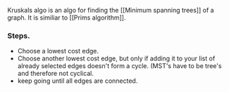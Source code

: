 Kruskals algo is an algo for finding the [[Minimum spanning trees]] of a graph. It is similiar to [[Prims algorithm]].
### Steps.
- Choose a lowest cost edge.
- Choose another lowest cost edge, but only if adding it to your list of already selected edges doesn't form a cycle. (MST's have to be tree's and therefore not cyclical.
- keep going until all edges are connected.